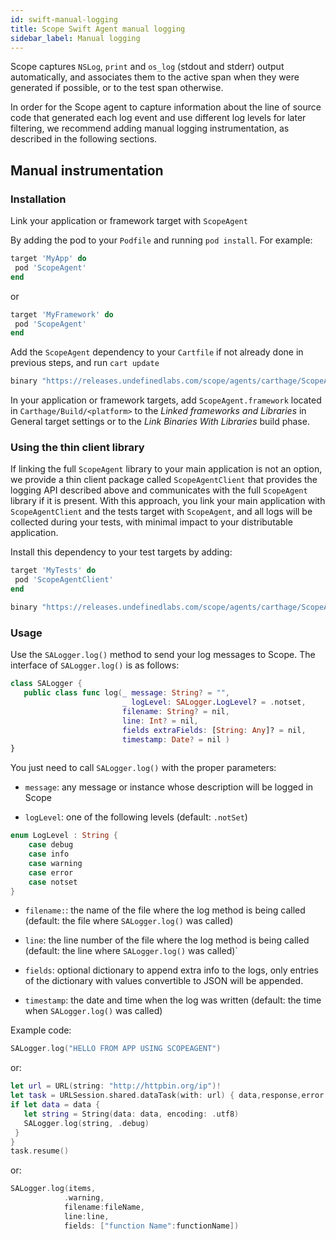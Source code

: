 ```yaml
---
id: swift-manual-logging
title: Scope Swift Agent manual logging
sidebar_label: Manual logging
---
```


Scope captures `NSLog`, `print` and `os_log` (stdout and stderr) output automatically, and associates them to the active span when they were generated if possible, or to the test span otherwise.

In order for the Scope agent to capture information about the line of source code that generated each log event and use different log levels for later filtering, we recommend adding manual logging instrumentation, as described in the following sections.


## Manual instrumentation

### Installation

Link your application or framework target with `ScopeAgent`

<!--DOCUSAURUS_CODE_TABS-->
<!--Cocoapods-->
By adding the pod to your `Podfile` and running `pod install`. For example:

```ruby
target 'MyApp' do
 pod 'ScopeAgent'
end
```

or

```ruby
target 'MyFramework' do
 pod 'ScopeAgent'
end
```

<!--Carthage-->
Add the `ScopeAgent` dependency to your `Cartfile` if not already done in previous steps, and run `cart update`

```ruby
binary "https://releases.undefinedlabs.com/scope/agents/carthage/ScopeAgent.json"
```

In your application or framework targets, add `ScopeAgent.framework` located in `Carthage/Build/<platform>` to the
*Linked frameworks and Libraries* in General target settings or to the *Link Binaries With Libraries* build phase. 

<!--END_DOCUSAURUS_CODE_TABS-->


### Using the thin client library

If linking the full `ScopeAgent` library to your main application is not an option, we provide a thin client package 
called `ScopeAgentClient` that provides the logging API described above and communicates with the full `ScopeAgent` 
library if it is present. With this approach, you link your main application with `ScopeAgentClient` and the tests target
with `ScopeAgent`, and all logs will be collected during your tests, with minimal impact to your distributable application. 

Install this dependency to your test targets by adding:

<!--DOCUSAURUS_CODE_TABS-->
<!--Cocoapods-->
```ruby
target 'MyTests' do
 pod 'ScopeAgentClient'
end
```

<!--Carthage-->
```ruby
binary "https://releases.undefinedlabs.com/scope/agents/carthage/ScopeAgentClient.json"
```

<!--END_DOCUSAURUS_CODE_TABS-->


### Usage

Use the `SALogger.log()` method to send your log messages to Scope. The interface of `SALogger.log()` is as follows:

```swift
class SALogger {
   public class func log(_ message: String? = "",
                         _ logLevel: SALogger.LogLevel? = .notset,
                         filename: String? = nil,
                         line: Int? = nil,
                         fields extraFields: [String: Any]? = nil,
                         timestamp: Date? = nil )
}
```

You just need to call `SALogger.log()` with the proper parameters:

- `message`: any message or instance whose description will be logged in Scope

- `logLevel`: one of the following levels (default: `.notSet`)

```swift
enum LogLevel : String {
    case debug
    case info
    case warning
    case error
    case notset
}
```

- `filename:`: the name of the file where the log method is being called (default: the file where `SALogger.log()` was called)

- `line`: the line number of the file where the log method is being called (default: the line where `SALogger.log()` was called)`

- `fields`: optional dictionary to append extra info to the logs, only entries of the dictionary with values convertible to JSON will be appended.

- `timestamp`: the date and time when the log was written (default: the time when `SALogger.log()` was called)

Example code:

```swift
SALogger.log("HELLO FROM APP USING SCOPEAGENT")
```

or:

```swift
let url = URL(string: "http://httpbin.org/ip")!
let task = URLSession.shared.dataTask(with: url) { data,response,error  in
if let data = data {
   let string = String(data: data, encoding: .utf8)
   SALogger.log(string, .debug)
 }
}
task.resume()
```

or:

```swift
SALogger.log(items,
            .warning, 
            filename:fileName, 
            line:line, 
            fields: ["function Name":functionName])

```

